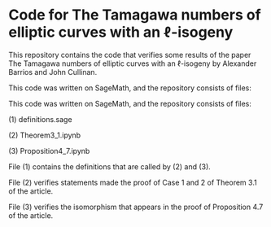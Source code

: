 # Code for The Tamagawa numbers of elliptic curves with an $\ell$-isogeny
This repository contains the code that verifies some results of the paper The Tamagawa numbers of elliptic curves with an $\ell$-isogeny by Alexander Barrios and John Cullinan.

This code was written on SageMath, and the repository consists of files:


This code was written on SageMath, and the repository consists of  files:

(1) definitions.sage

(2) Theorem3_1.ipynb

(3) Proposition4_7.ipynb

File (1) contains the definitions that are called by (2) and (3).

File (2) verifies statements made the proof of Case 1 and 2 of Theorem 3.1 of the article.

File (3) verifies the isomorphism that appears in the proof of Proposition 4.7 of the article.
